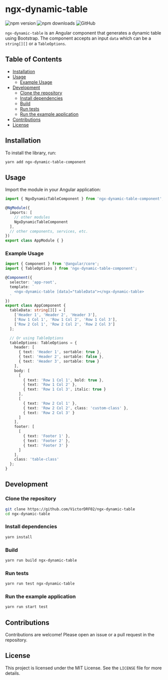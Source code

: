 # ngx-dynamic-table

![npm version](https://img.shields.io/npm/v/ngx-dynamic-table-component)
![npm downloads](https://img.shields.io/npm/dm/ngx-dynamic-table-component)
![GitHub](https://img.shields.io/github/license/VictorDRF02/ngx-dynamic-table)

`ngx-dynamic-table` is an Angular component that generates a dynamic table using Bootstrap. The component accepts an input `data` which can be a `string[][]` or a `TableOptions`.

## Table of Contents

- [Installation](#installation)
- [Usage](#usage)
  - [Example Usage](#example-usage)
- [Development](#development)
  - [Clone the repository](#clone-the-repository)
  - [Install dependencies](#install-dependencies)
  - [Build](#build)
  - [Run tests](#run-tests)
  - [Run the example application](#run-the-example-application)
- [Contributions](#contributions)
- [License](#license)

## Installation

To install the library, run:

```bash
yarn add ngx-dynamic-table-component
```

## Usage

Import the module in your Angular application:

```typescript
import { NgxDynamicTableComponent } from 'ngx-dynamic-table-component';

@NgModule({
  imports: [
    // other modules
    NgxDynamicTableComponent
  ],
  // other components, services, etc.
})
export class AppModule { }
```

### Example Usage

```typescript
import { Component } from '@angular/core';
import { TableOptions } from 'ngx-dynamic-table-component';

@Component({
  selector: 'app-root',
  template: `
    <ngx-dynamic-table [data]="tableData"></ngx-dynamic-table>
  `
})
export class AppComponent {
  tableData: string[][] = [
    ['Header 1', 'Header 2', 'Header 3'],
    ['Row 1 Col 1', 'Row 1 Col 2', 'Row 1 Col 3'],
    ['Row 2 Col 1', 'Row 2 Col 2', 'Row 2 Col 3']
  ];

  // Or using TableOptions
  tableOptions: TableOptions = {
    header: [
      { text: 'Header 1', sortable: true },
      { text: 'Header 2', sortable: false },
      { text: 'Header 3', sortable: true }
    ],
    body: [
      [
        { text: 'Row 1 Col 1', bold: true },
        { text: 'Row 1 Col 2' },
        { text: 'Row 1 Col 3', italic: true }
      ],
      [
        { text: 'Row 2 Col 1' },
        { text: 'Row 2 Col 2', class: 'custom-class' },
        { text: 'Row 2 Col 3' }
      ]
    ],
    footer: [
      [
        { text: 'Footer 1' },
        { text: 'Footer 2' },
        { text: 'Footer 3' }
      ]
    ],
    class: 'table-class'
  };
}
```

## Development

### Clone the repository

```bash
git clone https://github.com/VictorDRF02/ngx-dynamic-table
cd ngx-dynamic-table
```

### Install dependencies

```bash
yarn install
```

### Build

```bash
yarn run build ngx-dynamic-table
```

### Run tests

```bash
yarn run test ngx-dynamic-table
```

### Run the example application

```bash
yarn run start test
```

## Contributions

Contributions are welcome! Please open an issue or a pull request in the repository.

## License

This project is licensed under the MIT License. See the `LICENSE` file for more details.
